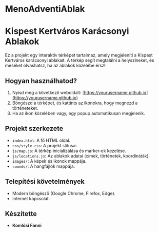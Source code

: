 # MenoAdventiAblak
# Kispest Kertváros Karácsonyi Ablakok

Ez a projekt egy interaktív térképet tartalmaz, amely megjeleníti a Kispest Kertváros karácsonyi ablakait. A térkép segít megtalálni a helyszíneket, és meséket olvashatsz, ha az ablakok közelébe érsz!

## Hogyan használhatod?

1. Nyisd meg a következő weboldalt: [https://yourusername.github.io](https://yourusername.github.io)
2. Böngészd a térképet, és kattints az ikonokra, hogy megnézd a történeteket.
3. Ha az ikon közelében vagy, egy popup automatikusan megjelenik.

## Projekt szerkezete

- `index.html`: A fő HTML oldal.
- `css/style.css`: A projekt stílusai.
- `js/map.js`: A térkép inicializálása és marker-ek kezelése.
- `js/locations.js`: Az ablakok adatai (címek, történetek, koordináták).
- `images/`: A képek és ikonok mappája.
- `sounds/`: A hangfájlok mappája.

## Telepítési követelmények

- Modern böngésző (Google Chrome, Firefox, Edge).
- Internet kapcsolat.

## Készítette

- **Komlósi Fanni**
